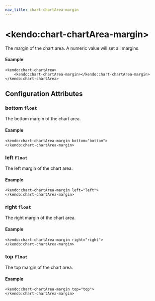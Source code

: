 ```yaml
---
nav_title: chart-chartArea-margin
---
```


# \<kendo:chart-chartArea-margin\>

The margin of the chart area. A numeric value will set all margins.

#### Example
    <kendo:chart-chartArea>
        <kendo:chart-chartArea-margin></kendo:chart-chartArea-margin>
    </kendo:chart-chartArea>

## Configuration Attributes

### bottom `float`

The bottom margin of the chart area.

#### Example
    <kendo:chart-chartArea-margin bottom="bottom">
    </kendo:chart-chartArea-margin>

### left `float`

The left margin of the chart area.

#### Example
    <kendo:chart-chartArea-margin left="left">
    </kendo:chart-chartArea-margin>

### right `float`

The right margin of the chart area.

#### Example
    <kendo:chart-chartArea-margin right="right">
    </kendo:chart-chartArea-margin>

### top `float`

The top margin of the chart area.

#### Example
    <kendo:chart-chartArea-margin top="top">
    </kendo:chart-chartArea-margin>

